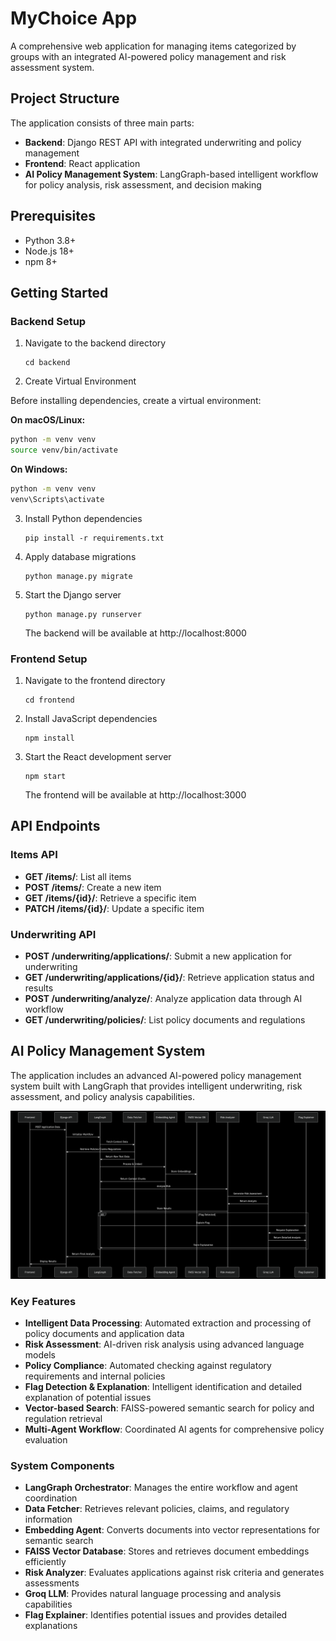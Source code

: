 # MyChoice App

A comprehensive web application for managing items categorized by groups with an integrated AI-powered policy management and risk assessment system.

## Project Structure

The application consists of three main parts:
- **Backend**: Django REST API with integrated underwriting and policy management
- **Frontend**: React application
- **AI Policy Management System**: LangGraph-based intelligent workflow for policy analysis, risk assessment, and decision making

## Prerequisites

- Python 3.8+
- Node.js 18+
- npm 8+

## Getting Started

### Backend Setup

1. Navigate to the backend directory
   ```
   cd backend
   ```
2. Create Virtual Environment

Before installing dependencies, create a virtual environment:

**On macOS/Linux:**
```bash
python -m venv venv
source venv/bin/activate
```

**On Windows:**
```bash
python -m venv venv
venv\Scripts\activate
```

3. Install Python dependencies
   ```
   pip install -r requirements.txt
   ```

4. Apply database migrations
   ```
   python manage.py migrate
   ```

5. Start the Django server
   ```
   python manage.py runserver
   ```
   The backend will be available at http://localhost:8000

### Frontend Setup

1. Navigate to the frontend directory
   ```
   cd frontend
   ```

2. Install JavaScript dependencies
   ```
   npm install
   ```

3. Start the React development server
   ```
   npm start
   ```
   The frontend will be available at http://localhost:3000

## API Endpoints

### Items API
- **GET /items/**: List all items
- **POST /items/**: Create a new item
- **GET /items/{id}/**: Retrieve a specific item
- **PATCH /items/{id}/**: Update a specific item

### Underwriting API
- **POST /underwriting/applications/**: Submit a new application for underwriting
- **GET /underwriting/applications/{id}/**: Retrieve application status and results
- **POST /underwriting/analyze/**: Analyze application data through AI workflow
- **GET /underwriting/policies/**: List policy documents and regulations

## AI Policy Management System

The application includes an advanced AI-powered policy management system built with LangGraph that provides intelligent underwriting, risk assessment, and policy analysis capabilities.

![Policy Management System Architecture](./policy_mgmt.png)

### Key Features

- **Intelligent Data Processing**: Automated extraction and processing of policy documents and application data
- **Risk Assessment**: AI-driven risk analysis using advanced language models
- **Policy Compliance**: Automated checking against regulatory requirements and internal policies
- **Flag Detection & Explanation**: Intelligent identification and detailed explanation of potential issues
- **Vector-based Search**: FAISS-powered semantic search for policy and regulation retrieval
- **Multi-Agent Workflow**: Coordinated AI agents for comprehensive policy evaluation

### System Components

- **LangGraph Orchestrator**: Manages the entire workflow and agent coordination
- **Data Fetcher**: Retrieves relevant policies, claims, and regulatory information
- **Embedding Agent**: Converts documents into vector representations for semantic search
- **FAISS Vector Database**: Stores and retrieves document embeddings efficiently
- **Risk Analyzer**: Evaluates applications against risk criteria and generates assessments
- **Groq LLM**: Provides natural language processing and analysis capabilities
- **Flag Explainer**: Identifies potential issues and provides detailed explanations
